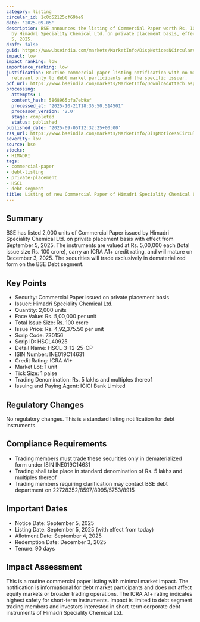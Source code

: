 ```yaml
---
category: listing
circular_id: 1c0d52125cf69be9
date: '2025-09-05'
description: BSE announces the listing of Commercial Paper worth Rs. 100 crore issued
  by Himadri Speciality Chemical Ltd. on private placement basis, effective September
  5, 2025.
draft: false
guid: https://www.bseindia.com/markets/MarketInfo/DispNoticesNCirculars.aspx?Noticeid={4897791D-0B72-4132-B54A-72E24D034413}&noticeno=20250905-26&dt=09/05/2025&icount=26&totcount=43&flag=0
impact: low
impact_ranking: low
importance_ranking: low
justification: Routine commercial paper listing notification with no market-wide impact,
  relevant only to debt market participants and the specific issuer.
pdf_url: https://www.bseindia.com/markets/MarketInfo/DownloadAttach.aspx?id=20250905-26&attachedId=
processing:
  attempts: 1
  content_hash: 5868965bfa7eb9af
  processed_at: '2025-10-21T18:36:50.514501'
  processor_version: '2.0'
  stage: completed
  status: published
published_date: '2025-09-05T12:32:25+00:00'
rss_url: https://www.bseindia.com/markets/MarketInfo/DispNoticesNCirculars.aspx?Noticeid={4897791D-0B72-4132-B54A-72E24D034413}&noticeno=20250905-26&dt=09/05/2025&icount=26&totcount=43&flag=0
severity: low
source: bse
stocks:
- HIMADRI
tags:
- commercial-paper
- debt-listing
- private-placement
- HSCL
- debt-segment
title: Listing of new Commercial Paper of Himadri Speciality Chemical Ltd.
---
```


## Summary

BSE has listed 2,000 units of Commercial Paper issued by Himadri Speciality Chemical Ltd. on private placement basis with effect from September 5, 2025. The instruments are valued at Rs. 5,00,000 each (total issue size Rs. 100 crore), carry an ICRA A1+ credit rating, and will mature on December 3, 2025. The securities will trade exclusively in dematerialized form on the BSE Debt segment.

## Key Points

- Security: Commercial Paper issued on private placement basis
- Issuer: Himadri Speciality Chemical Ltd.
- Quantity: 2,000 units
- Face Value: Rs. 5,00,000 per unit
- Total Issue Size: Rs. 100 crore
- Issue Price: Rs. 4,92,375.50 per unit
- Scrip Code: 730156
- Scrip ID: HSCL40925
- Detail Name: HSCL-3-12-25-CP
- ISIN Number: INE019C14631
- Credit Rating: ICRA A1+
- Market Lot: 1 unit
- Tick Size: 1 paise
- Trading Denomination: Rs. 5 lakhs and multiples thereof
- Issuing and Paying Agent: ICICI Bank Limited

## Regulatory Changes

No regulatory changes. This is a standard listing notification for debt instruments.

## Compliance Requirements

- Trading members must trade these securities only in dematerialized form under ISIN INE019C14631
- Trading shall take place in standard denomination of Rs. 5 lakhs and multiples thereof
- Trading members requiring clarification may contact BSE debt department on 22728352/8597/8995/5753/8915

## Important Dates

- Notice Date: September 5, 2025
- Listing Date: September 5, 2025 (with effect from today)
- Allotment Date: September 4, 2025
- Redemption Date: December 3, 2025
- Tenure: 90 days

## Impact Assessment

This is a routine commercial paper listing with minimal market impact. The notification is informational for debt market participants and does not affect equity markets or broader trading operations. The ICRA A1+ rating indicates highest safety for short-term instruments. Impact is limited to debt segment trading members and investors interested in short-term corporate debt instruments of Himadri Speciality Chemical Ltd.
